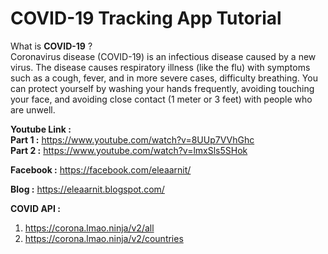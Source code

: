 # COVID-19 Tracking App Tutorial

What is <b>COVID-19</b> ? <br>
Coronavirus disease (COVID-19) is an infectious disease caused by a new virus.
The disease causes respiratory illness (like the flu) with symptoms such as a cough, fever, and in more severe cases, difficulty breathing.
You can protect yourself by washing your hands frequently, avoiding touching your face, and avoiding close contact (1 meter or 3 feet) with
people who are unwell.

<b>Youtube Link :</b> <br>
<b>Part 1 :</b> https://www.youtube.com/watch?v=8UUp7VVhGhc <br>
<b>Part 2 :</b> https://www.youtube.com/watch?v=lmxSls5SHok

<b>Facebook :</b>
https://facebook.com/eleaarnit/

<b>Blog :</b>
https://eleaarnit.blogspot.com/

<b>COVID API :</b>
1) https://corona.lmao.ninja/v2/all
2) https://corona.lmao.ninja/v2/countries
